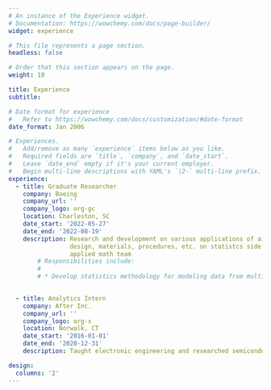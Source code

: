 ```yaml
---
# An instance of the Experience widget.
# Documentation: https://wowchemy.com/docs/page-builder/
widget: experience

# This file represents a page section.
headless: false

# Order that this section appears on the page.
weight: 10

title: Experience
subtitle:

# Date format for experience
#   Refer to https://wowchemy.com/docs/customization/#date-format
date_format: Jan 2006

# Experiences.
#   Add/remove as many `experience` items below as you like.
#   Required fields are `title`, `company`, and `date_start`.
#   Leave `date_end` empty if it's your current employer.
#   Begin multi-line descriptions with YAML's `|2-` multi-line prefix.
experience:
  - title: Graduate Researcher
    company: Boeing
    company_url: ''
    company_logo: org-gc
    location: Charleston, SC
    date_start: '2022-05-27'
    date_end: '2022-08-19'
    description: Research and development on various applications of aircraft
                 design, materials, procedures, etc. on statistcs side of
                 applied math team
        # Responsibilities include:
        # 
        # * Develop statistics methodology for modeling data from multiple sources
      

  - title: Analytics Intern
    company: After Inc.
    company_url: ''
    company_logo: org-x
    location: Norwalk, CT
    date_start: '2016-01-01'
    date_end: '2020-12-31'
    description: Taught electronic engineering and researched semiconductor physics.

design:
  columns: '2'
---
```

